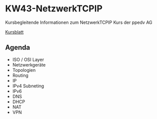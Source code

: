 # KW43-NetzwerkTCPIP
Kursbegleitende Informationen zum NetzwerkTCPIP Kurs der ppedv AG

[Kursblatt](https://ppedv.de/Schulung/Kurse/Netzwerktechnik-IPv6-DNS-WINS-DHCP-IPSec-VPN-Routing-TCP-Seminar-Training.aspx)

## Agenda
- ISO / OSI Layer
- Netzwerkgeräte
- Topologien
- Routing 
- IP
- IPv4 Subneting
- IPv6
- DNS
- DHCP
- NAT
- VPN 


